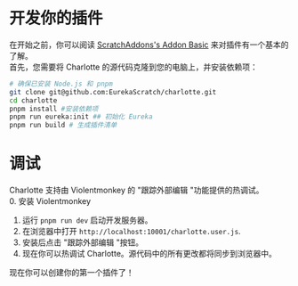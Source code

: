 # 开发你的插件
在开始之前，你可以阅读 [ScratchAddons's Addon Basic](https://scratchaddons.com/docs/develop/getting-started/addon-basics/) 来对插件有一个基本的了解。  
首先，您需要将 Charlotte 的源代码克隆到您的电脑上，并安装依赖项：
```bash
# 确保已安装 Node.js 和 pnpm
git clone git@github.com:EurekaScratch/charlotte.git
cd charlotte
pnpm install #安装依赖项
pnpm run eureka:init ## 初始化 Eureka
pnpm run build # 生成插件清单
```

# 调试
Charlotte 支持由 Violentmonkey 的 "跟踪外部编辑 "功能提供的热调试。   
0. 安装 Violentmonkey
1. 运行 `pnpm run dev` 启动开发服务器。
2. 在浏览器中打开 `http://localhost:10001/charlotte.user.js`.
3. 安装后点击 "跟踪外部编辑 "按钮。
4. 现在你可以热调试 Charlotte。源代码中的所有更改都将同步到浏览器中。

现在你可以创建你的第一个插件了！
